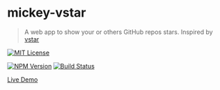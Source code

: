 # mickey-vstar

> A web app to show your or others GitHub repos stars. Inspired by [vstar](https://github.com/sinchang/vstar)

[![MIT License](https://img.shields.io/badge/license-MIT_License-green.svg?style=flat-square)](https://github.com/mickey/mickey-vstar/blob/master/LICENSE)

[![NPM Version](https://img.shields.io/npm/v/mickey-vstar.svg?style=flat-square)](https://www.npmjs.com/package/mickey-vstar)
[![Build Status](https://img.shields.io/travis/mickeyjsx/mickey-vstar.svg?style=flat)](https://travis-ci.org/mickeyjsx/mickey-vstar)

[Live Demo](http://mickeyjsx.github.io/vstar)
